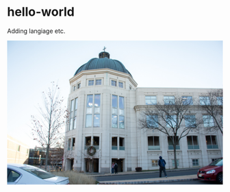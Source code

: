 # hello-world

Adding langiage etc.

![image](https://github.com/kwissel/hello-world/blob/gh-pages/library.jpg?raw=true)
